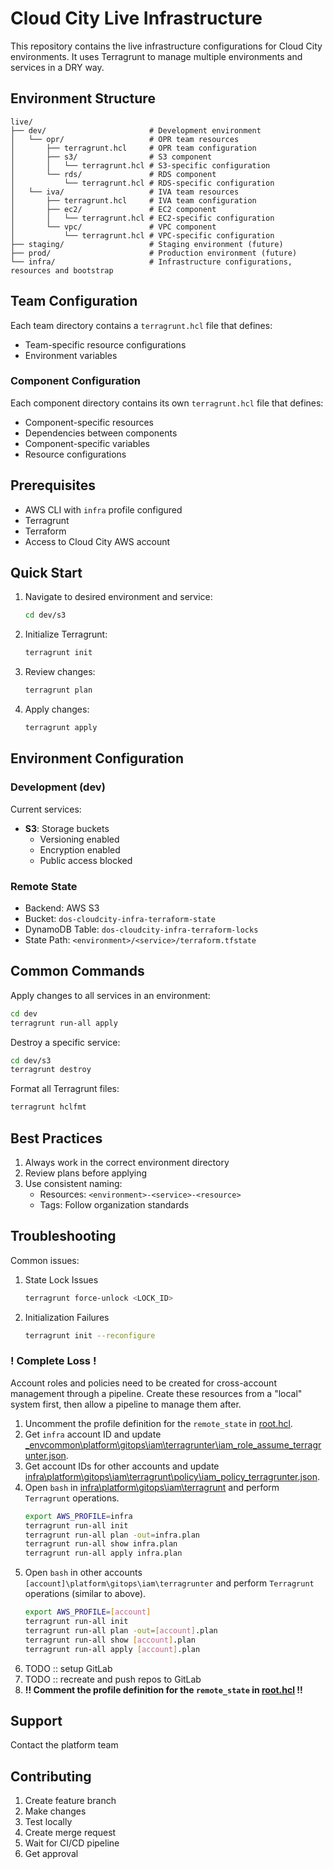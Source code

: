 # Cloud City Live Infrastructure

This repository contains the live infrastructure configurations for Cloud City environments. It uses Terragrunt to manage multiple environments and services in a DRY way.

## Environment Structure
  
```
live/
├── dev/                       # Development environment
│   └── opr/                   # OPR team resources
│       ├── terragrunt.hcl     # OPR team configuration
│       ├── s3/                # S3 component
│       │   └── terragrunt.hcl # S3-specific configuration
│       └── rds/               # RDS component
│           └── terragrunt.hcl # RDS-specific configuration
│   └── iva/                   # IVA team resources
│       ├── terragrunt.hcl     # IVA team configuration
│       ├── ec2/               # EC2 component
│       │   └── terragrunt.hcl # EC2-specific configuration
│       └── vpc/               # VPC component
│           └── terragrunt.hcl # VPC-specific configuration
├── staging/                   # Staging environment (future)
├── prod/                      # Production environment (future)
└── infra/                     # Infrastructure configurations, resources and bootstrap
```

## Team Configuration

Each team directory contains a `terragrunt.hcl` file that defines:
- Team-specific resource configurations
- Environment variables

### Component Configuration

Each component directory contains its own `terragrunt.hcl` file that defines:
- Component-specific resources
- Dependencies between components
- Component-specific variables
- Resource configurations

## Prerequisites

- AWS CLI with `infra` profile configured
- Terragrunt
- Terraform 
- Access to Cloud City AWS account

## Quick Start

1. Navigate to desired environment and service:
    ```bash
    cd dev/s3
    ```

1. Initialize Terragrunt:
    ```bash
    terragrunt init
    ```

1. Review changes:
    ```bash
    terragrunt plan
    ```

1. Apply changes:
    ```bash
    terragrunt apply
    ```

## Environment Configuration

### Development (dev)

Current services:

- **S3**: Storage buckets
  - Versioning enabled
  - Encryption enabled
  - Public access blocked

### Remote State

- Backend: AWS S3
- Bucket: `dos-cloudcity-infra-terraform-state`
- DynamoDB Table: `dos-cloudcity-infra-terraform-locks`
- State Path: `<environment>/<service>/terraform.tfstate`

## Common Commands

Apply changes to all services in an environment:
```bash
cd dev
terragrunt run-all apply
```

Destroy a specific service:
```bash
cd dev/s3
terragrunt destroy
```

Format all Terragrunt files:
```bash
terragrunt hclfmt
```

## Best Practices

1. Always work in the correct environment directory
1. Review plans before applying
1. Use consistent naming:
   - Resources: `<environment>-<service>-<resource>`
   - Tags: Follow organization standards

## Troubleshooting

Common issues:

1. State Lock Issues
    ```bash
    terragrunt force-unlock <LOCK_ID>
    ```

1. Initialization Failures
    ```bash
    terragrunt init --reconfigure
    ```

### ! Complete Loss !

Account roles and policies need to be created for cross-account management through a pipeline.  Create these resources from a "local" system first, then allow a pipeline to manage them after.
1. Uncomment the profile definition for the `remote_state` in [root.hcl](root.hcl).
1. Get `infra` account ID and update [_envcommon\platform\gitops\iam\terragrunter\iam_role_assume_terragrunter.json](_envcommon\platform\gitops\iam\terragrunter\iam_role_assume_terragrunter.json).
1. Get account IDs for other accounts and update [infra\platform\gitops\iam\terragrunt\policy\iam_policy_terragrunter.json](infra\platform\gitops\iam\terragrunt\policy\iam_policy_terragrunter.json).
1. Open `bash` in [infra\platform\gitops\iam\terragrunt](infra\platform\gitops\iam\terragrunt) and perform `Terragrunt` operations.
    ```bash
    export AWS_PROFILE=infra
    terragrunt run-all init
    terragrunt run-all plan -out=infra.plan
    terragrunt run-all show infra.plan
    terragrunt run-all apply infra.plan
    ```
1. Open `bash` in other accounts `[account]\platform\gitops\iam\terragrunter` and perform `Terragrunt` operations (similar to above).
    ```bash
    export AWS_PROFILE=[account]
    terragrunt run-all init
    terragrunt run-all plan -out=[account].plan
    terragrunt run-all show [account].plan
    terragrunt run-all apply [account].plan
    ```
1. TODO :: setup GitLab
1. TODO :: recreate and push repos to GitLab
1. **!! Comment the profile definition for the `remote_state` in [root.hcl](root.hcl) !!**

## Support

Contact the platform team

## Contributing

1. Create feature branch
1. Make changes
1. Test locally
1. Create merge request
1. Wait for CI/CD pipeline
1. Get approval
